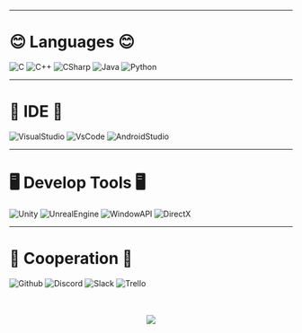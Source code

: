 ***
# 😊 Languages 😊
![C](https://img.shields.io/badge/C_Lang-A8B9CC?style=flat-square&logo=C&logoColor=white) ![C++](https://img.shields.io/badge/C++-00599C?style=flat-square&logo=C%2B%2B&logoColor=white) ![CSharp](https://img.shields.io/badge/CSharp-239120?style=flat-square&logo=CSharp&logoColor=white) ![Java](https://img.shields.io/badge/Java-004088?style=flat-square&logo=Java&logoColor=white) ![Python](https://img.shields.io/badge/Python-3776AB?style=flat-square&logo=Python&logoColor=white)
***
# 💾 IDE 💾
![VisualStudio](https://img.shields.io/badge/Visual_Studio-5C2D91?style=flat-square&logo=VisualStudio&logoColor=white) ![VsCode](https://img.shields.io/badge/Visual_Studio_Code-007ACC?style=flat-square&logo=VisualStudioCode&logoColor=white) ![AndroidStudio](https://img.shields.io/badge/Android_Studio-3DDC84?style=flat-square&logo=AndroidStudio&logoColor=white)

***
# 🖥️ Develop Tools 🖥️
![Unity](https://img.shields.io/badge/Unity-FFFFFF?style=flat-square&logo=Unity&logoColor=black) ![UnrealEngine](https://img.shields.io/badge/Unreal_Engine-0E1128?style=flat-square&logo=UnrealEngine&logoColor=white) ![WindowAPI](https://img.shields.io/badge/WindowAPI-0078D6?style=flat-square&logo=Windows&logoColor=white) ![DirectX](https://img.shields.io/badge/DirectX-0078D6?style=flat-square&logo=Microsoft&logoColor=white)
***
# 📆 Cooperation 📆
![Github](https://img.shields.io/badge/Github-181717?style=flat-square&logo=Github&logoColor=white) ![Discord](https://img.shields.io/badge/Discord-5865F2?style=flat-square&logo=Discord&logoColor=white) ![Slack](https://img.shields.io/badge/Slack-4A154B?style=flat-square&logo=Slack&logoColor=white) ![Trello](https://img.shields.io/badge/Trello-0052CC?style=flat-square&logo=Trello&logoColor=white) 




<br>
<br>
<div align=center>
<img src="https://github-readme-stats.vercel.app/api/top-langs/?username=superman2080&layout=compact"><br><br>
</div>
